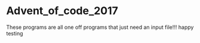 # Advent_of_code_2017

These programs are all one off programs that just need an input file!!! happy testing
